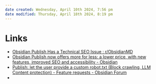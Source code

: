 ```yaml
---
date created: Wednesday, April 10th 2024, 7:56 pm
date modified: Thursday, April 18th 2024, 8:19 pm
---
```


# Links
- [Obsidian Publish Has a Technical SEO Issue : r/ObsidianMD](https://www.reddit.com/r/ObsidianMD/comments/xib3m0/obsidian_publish_has_a_technical_seo_issue/)
- [Obsidian Publish now offers more for less: a lower price, with new features, improved SEO and accessibility - Obsidian](https://obsidian.md/blog/obsidian-publish-now-offers-more-for-less/)
- [Publish: let the user provide a custom robot.txt (Block crawling, LLM Content protection) - Feature requests - Obsidian Forum](https://forum.obsidian.md/t/publish-let-the-user-provide-a-custom-robot-txt-block-crawling-llm-content-protection/58140/5) 
- 
